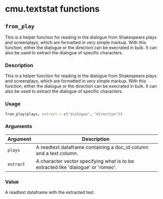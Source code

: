 # cmu.textstat functions

## `from_play`

This is a helper function for reading in the dialogue from Shakespeare plays
 and screenplays, which are formatted in very simple markup.
 With this function, either the dialogue or the direction can be
 execrated in bulk. It can also be used to extract the dialogue of specific characters.


### Description

This is a helper function for reading in the dialogue from Shakespeare plays
 and screenplays, which are formatted in very simple markup.
 With this function, either the dialogue or the direction can be
 execrated in bulk. It can also be used to extract the dialogue of specific characters.


### Usage

```r
from_play(plays, extract = c("dialogue", "direction"))
```


### Arguments

Argument      |Description
------------- |----------------
`plays`     |     A readtext dataframe containing a doc_id column and a text column.
`extract`     |     A character vector specifying what is to be extracted like 'dialogue' or 'romeo'.


### Value

A readtext dataframe with the extracted text.


